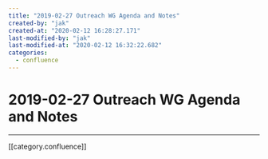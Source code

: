 ```yaml
---
title: "2019-02-27 Outreach WG Agenda and Notes"
created-by: "jak"
created-at: "2020-02-12 16:28:27.171"
last-modified-by: "jak"
last-modified-at: "2020-02-12 16:32:22.682"
categories:
  - confluence
---
```


# 2019-02-27 Outreach WG Agenda and Notes


---

[[category.confluence]]
